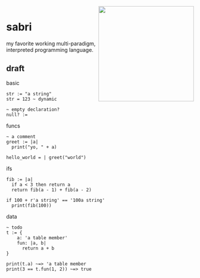 <img src="https://68.media.tumblr.com/7ff7a8c9fedb63720328c538e6150a7a/tumblr_oo5xfqq8O81w7964eo1_500.png" width="256px" height="256px" align="right">

# sabri
my favorite working multi-paradigm, interpreted programming language.

## draft

basic
```
str := "a string"
str = 123 ~ dynamic

~ empty declaration?
null? :=
```

funcs
```
~ a comment
greet := |a|
  print("yo, " + a)

hello_world = | greet("world")
```

ifs
```
fib := |a|
  if a < 3 then return a
  return fib(a - 1) + fib(a - 2)

if 100 + r'a string' == '100a string'
  print(fib(100))
```

data
```
~ todo
t := {
    a: 'a table member'
    fun: |a, b|
      return a + b
}

print(t.a) ~=> 'a table member
print(3 == t.fun(1, 2)) ~=> true
```
